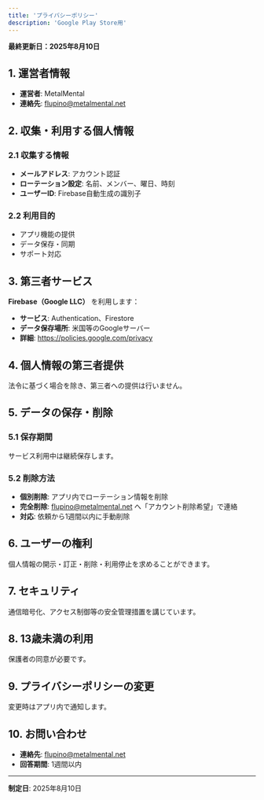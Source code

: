 ```yaml
---
title: 'プライバシーポリシー'
description: 'Google Play Store用'
---
```


**最終更新日：2025年8月10日**

## 1. 運営者情報
- **運営者**: MetalMental
- **連絡先**: flupino@metalmental.net

## 2. 収集・利用する個人情報

### 2.1 収集する情報
- **メールアドレス**: アカウント認証
- **ローテーション設定**: 名前、メンバー、曜日、時刻
- **ユーザーID**: Firebase自動生成の識別子

### 2.2 利用目的
- アプリ機能の提供
- データ保存・同期
- サポート対応

## 3. 第三者サービス
**Firebase（Google LLC）** を利用します：
- **サービス**: Authentication、Firestore
- **データ保存場所**: 米国等のGoogleサーバー
- **詳細**: https://policies.google.com/privacy

## 4. 個人情報の第三者提供
法令に基づく場合を除き、第三者への提供は行いません。

## 5. データの保存・削除

### 5.1 保存期間
サービス利用中は継続保存します。

### 5.2 削除方法
- **個別削除**: アプリ内でローテーション情報を削除
- **完全削除**: flupino@metalmental.net へ「アカウント削除希望」で連絡
- **対応**: 依頼から1週間以内に手動削除

## 6. ユーザーの権利
個人情報の開示・訂正・削除・利用停止を求めることができます。

## 7. セキュリティ
通信暗号化、アクセス制御等の安全管理措置を講じています。

## 8. 13歳未満の利用
保護者の同意が必要です。

## 9. プライバシーポリシーの変更
変更時はアプリ内で通知します。

## 10. お問い合わせ
- **連絡先**: flupino@metalmental.net
- **回答期間**: 1週間以内

---
**制定日**: 2025年8月10日